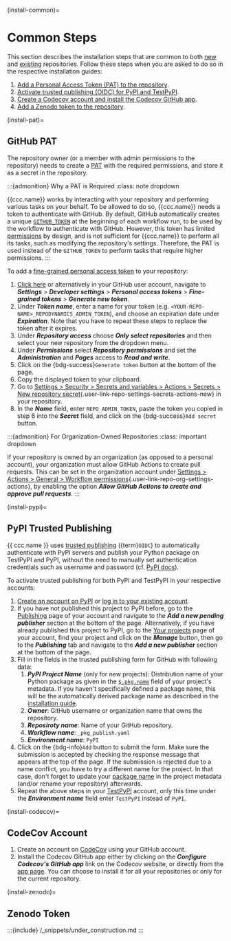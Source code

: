 (install-common)=
# Common Steps

This section describes the installation steps that are common to both
[new](#install-new) and [existing](#install-existing) repositories.
Follow these steps when you are asked to do so in the respective installation guides:

1. [Add a Personal Access Token (PAT) to the repository](#install-pat).
2. [Activate trusted publishing (OIDC) for PyPI and TestPyPI](#install-pypi).
3. [Create a Codecov account and install the Codecov GitHub app](#install-codecov).
4. [Add a Zenodo token to the repository](#install-zenodo).


(install-pat)=
## GitHub PAT

The repository owner (or a member with admin permissions to the repository)
needs to create a [PAT](https://docs.github.com/en/authentication/keeping-your-account-and-data-secure/managing-your-personal-access-tokens)
with the required permissions, and store it as a secret in the repository.

:::{admonition} Why a PAT is Required
:class: note dropdown

{{ccc.name}} works by interacting with your repository
and performing various tasks on your behalf. To be allowed to do so,
{{ccc.name}} needs a token to authenticate with GitHub.
By default, GitHub automatically creates a unique [`GITHUB_TOKEN`](https://docs.github.com/en/actions/security-guides/automatic-token-authentication#about-the-github_token-secret)
at the beginning of each workflow run, to be used by the workflow to authenticate with GitHub.
However, this token has limited [permissions](https://docs.github.com/en/actions/security-guides/automatic-token-authentication#permissions-for-the-github_token)
by design, and is not sufficient for {{ccc.name}} to perform all its tasks,
such as modifying the repository's settings.
Therefore, the PAT is used instead of the `GITHUB_TOKEN` to perform
tasks that require higher permissions.
:::

To add a [fine-grained personal access token](https://docs.github.com/en/authentication/keeping-your-account-and-data-secure/managing-your-personal-access-tokens#creating-a-fine-grained-personal-access-token)
to your repository:

1. [Click here](https://github.com/settings/personal-access-tokens/new) or alternatively
   in your GitHub user account, navigate to ***Settings*** > ***Developer settings*** >
   ***Personal access tokens*** > ***Fine-grained tokens*** > ***Generate new token***.
2. Under ***Token name***, enter a name for your token (e.g. `<YOUR-REPO-NAME>_REPODYNAMICS_ADMIN_TOKEN`),
   and choose an expiration date under ***Expiration***.
   Note that you have to repeat these steps to replace the token after it expires.
3. Under ***Repository access*** choose ***Only select repositories***
   and then select your new repository from the dropdown menu.
4. Under ***Permissions*** select ***Repository permissions*** and set the ***Administration*** and ***Pages***
   access to ***Read and write***.
5. Click on the {bdg-success}`Generate token` button at the bottom of the page.
6. Copy the displayed token to your clipboard.
7. Go to [Settings > Security > Secrets and variables > Actions > Secrets > New repository secret](){.user-link-repo-settings-secrets-actions-new}
   in your repository.
8. In the ***Name*** field, enter `REPO_ADMIN_TOKEN`,
   paste the token you copied in step 6 into the ***Secret*** field,
   and click on the {bdg-success}`Add secret` button.

:::{admonition} For Organization-Owned Repositories
:class: important dropdown

If your repository is owned by an organization (as opposed to a personal account),
your organization must allow GitHub Actions to create pull requests.
This can be set in the organization account under
[Settings > Actions > General > Workflow permissions](){.user-link-repo-org-settings-actions},
by enabling the option ***Allow GitHub Actions to create and approve pull requests***.
:::


(install-pypi)=
## PyPI Trusted Publishing

{{ ccc.name }} uses
[trusted publishing](https://docs.pypi.org/trusted-publishers/) ({term}`OIDC`)
to automatically authenticate with PyPI servers and publish your Python package on TestPyPI and PyPI,
without the need to manually set authentication credentials such as username and password
(cf. [PyPI docs](https://docs.pypi.org/trusted-publishers/creating-a-project-through-oidc/)). 

To activate trusted publishing for both PyPI and TestPyPI in
your respective accounts:

1. [Create an account on PyPI](https://pypi.org/account/register/)
   or [log in to your existing account](https://pypi.org/account/login/).
2. If you have not published this project to PyPI before,
   go to the [Publishing](https://pypi.org/manage/account/publishing/) page of your account
   and navigate to the ***Add a new pending publisher*** section at the bottom of the page.
   Alternatively, if you have already published this project to PyPI,
   go to the [Your projects](https://pypi.org/manage/projects/) page of your account,
   find your project and click on the ***Manage*** button, then go to the ***Publishing*** tab
   and navigate to the ***Add a new publisher*** section at the bottom of the page.
3. Fill in the fields in the trusted publishing form for GitHub with following data:
   1. ***PyPI Project Name*** (only for new projects): Distribution name of your Python package
      as given in the [`$.pkg.name`](#ccc-pkg-name) field of your project's metadata.
      If you haven't specifically defined a package name,
      this will be the automatically derived package name
      as described in the [installation guide](#install-repo-naming).
   2. ***Owner***: GitHub username or organization name that owns the repository.
   3. ***Reposiroty name***: Name of your GitHub repository.
   4. ***Workflow name***: `_pkg_publish.yaml`
   5. ***Environment name***: `PyPI`
4. Click on the {bdg-info}`Add` button to submit the form.
   Make sure the submission is accepted by checking the response message that appears at the top of the page.
   If the submission is rejected due to a name conflict,
   you have to try a different name for the project.
   In that case, don't forget to update your [package name](#ccc-pkg-name) in the project metadata
   (and/or rename your repository) afterwards.
5. Repeat the above steps in your [TestPyPI](https://test.pypi.org/manage/account/publishing/) account,
   only this time under the ***Environment name*** field enter `TestPyPI` instead of `PyPI`.


(install-codecov)=
## CodeCov Account

1. Create an account on [CodeCov](https://codecov.io/) using your GitHub account.
2. Install the Codecov GitHub app either by clicking on the ***Configure Codecov's GitHub app*** link
   on the Codecov website, or directly from the [app page](https://github.com/apps/codecov).
   You can choose to install it for all your repositories or only for the current repository.


(install-zenodo)=
## Zenodo Token

<!-- (https://docs.github.com/en/repositories/archiving-a-github-repository/referencing-and-citing-content) -->

:::{include} /_snippets/under_construction.md
:::
